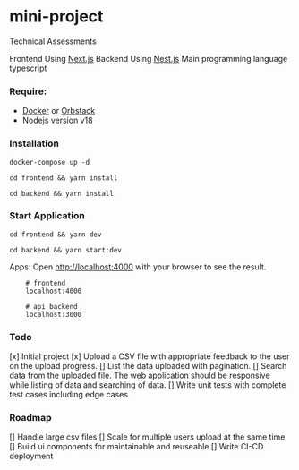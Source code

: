 # mini-project
Technical Assessments

Frontend Using [Next.js](https://nextjs.org/)
Backend Using [Nest.js](https://nestjs.com/)
Main programming language typescript
###  Require:
- [Docker](https://www.docker.com/products/docker-desktop/) or [Orbstack](https://orbstack.dev)
- Nodejs version v18

### Installation
```
docker-compose up -d
```
```
cd frontend && yarn install
```
```
cd backend && yarn install
```

### Start Application

```
cd frontend && yarn dev
```
```
cd backend && yarn start:dev
```
Apps:
Open [http://localhost:4000](http://localhost:4000) with your browser to see the result.
```
    # frontend
    localhost:4000

    # api backend
    localhost:3000
```
### Todo
[x] Initial project
[x] Upload a CSV file with appropriate feedback to the user on the upload progress.
[] List the data uploaded with pagination.
[] Search data from the uploaded file. The web application should be responsive while listing of data and searching of data.
[] Write unit tests with complete test cases including edge cases

### Roadmap
[] Handle large csv files
[] Scale for multiple users upload at the same time
[] Build ui components for maintainable and reuseable
[] Write CI-CD deployment
